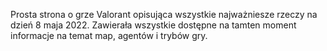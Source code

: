 Prosta strona o grze Valorant opisująca wszystkie najważniesze rzeczy na dzień 8 maja 2022. Zawierała wszystkie dostępne na tamten moment informacje na temat map, agentów i trybów gry.
